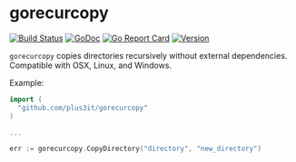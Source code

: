 # gorecurcopy

[![Build Status](https://travis-ci.org/plus3it/gorecurcopy.svg?branch=master)](https://travis-ci.org/plus3it/gorecurcopy)
[![GoDoc](https://godoc.org/github.com/plus3it/gorecurcopy?status.svg)](https://godoc.org/github.com/plus3it/gorecurcopy)
[![Go Report Card](https://goreportcard.com/badge/github.com/plus3it/gorecurcopy)](https://goreportcard.com/report/github.com/plus3it/gorecurcopy)
[![Version](https://img.shields.io/github/tag/plus3it/gorecurcopy)](https://github.com/plus3it/gorecurcopy/releases)



`gorecurcopy` copies directories recursively without external dependencies. Compatible with OSX, Linux, and Windows.

Example:

```go
import (
  "github.com/plus3it/gorecurcopy"
)

...

err := gorecurcopy.CopyDirectory("directory", "new_directory")
```
